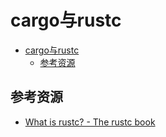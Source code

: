 # cargo与rustc

<!--ts-->
* [cargo与rustc](#cargo与rustc)
   * [参考资源](#参考资源)

<!-- Created by https://github.com/ekalinin/github-markdown-toc -->
<!-- Added by: kuanhsiaokuo, at: Tue Jun 21 11:41:49 CST 2022 -->

<!--te-->

## 参考资源

- [What is rustc? - The rustc book](https://doc.rust-lang.org/rustc/what-is-rustc.html)